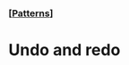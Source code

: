 ### [[Patterns](./translated-human-interface-guidelines-markdown/patterns.md)]  
  
# **Undo and redo**  

